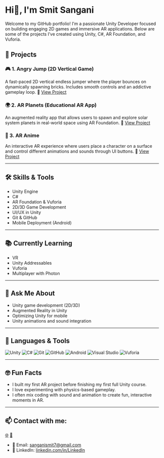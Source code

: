 #          Hi👋, I'm Smit Sangani

Welcome to my GitHub portfolio! I'm a passionate Unity Developer focused on building engaging 2D games and immersive AR applications. Below are some of the projects I’ve created using Unity, C#, AR Foundation, and Vuforia.

## 🚀 Projects

### 🎮 1. Angry Jump (2D Vertical Game)
A fast-paced 2D vertical endless jumper where the player bounces on dynamically spawning bricks. Includes smooth controls and an addictive gameplay loop.
🔗 [View Project](https://github.com/Smit2436/Angry-Jump-)

### 🌍 2. AR Planets (Educational AR App)
An augmented reality app that allows users to spawn and explore solar system planets in real-world space using AR Foundation.
🔗 [View Project](https://github.com/Smit2436/AR-planets)

### 🧍 3. AR Anime
An interactive AR experience where users place a character on a surface and control different animations and sounds through UI buttons.
🔗 [View Project](https://github.com/Smit2436/AR-Anime)

---

## 🛠 Skills & Tools
- Unity Engine
- C#
- AR Foundation & Vuforia
- 2D/3D Game Development
- UI/UX in Unity
- Git & GitHub
- Mobile Deployment (Android)

---

## 📚 Currently Learning
- VR
- Unity Addressables
- Vuforia
- Multiplayer with Photon 

---

## 💬 Ask Me About
- Unity game development (2D/3D)
- Augmented Reality in Unity
- Optimizing Unity for mobile
- Unity animations and sound integration

---

## 🧰 Languages & Tools
![Unity](https://img.shields.io/badge/-Unity-000?style=flat&logo=unity)
![C#](https://img.shields.io/badge/-C%23-239120?style=flat&logo=c-sharp&logoColor=white)
![Git](https://img.shields.io/badge/-Git-F05032?style=flat&logo=git&logoColor=white)
![GitHub](https://img.shields.io/badge/-GitHub-181717?style=flat&logo=github)
![Android](https://img.shields.io/badge/-Android-3DDC84?style=flat&logo=android&logoColor=white)
![Visual Studio](https://img.shields.io/badge/-Visual%20Studio-5C2D91?style=flat&logo=visual-studio&logoColor=white)
![Vuforia](https://img.shields.io/badge/-Vuforia-3776AB?style=flat)

---

## 🤓 Fun Facts
- I built my first AR project before finishing my first full Unity course.
- I love experimenting with physics-based gameplay.
- I often mix coding with sound and animation to create fun, interactive moments in AR.

---


## 📫 Contact with me:
[🌐](https://www.linkedin.com/in/smit-sangani-370260255/) 
[📧](sanganismit7@gmail.com)
- 📧 Email: [sanganismit7@gmail.com](sanganismit7@gmail.com)  
- 💼 LinkedIn: [linkedin.com/in/LinkedIn](https://www.linkedin.com/in/smit-sangani-370260255/)  

